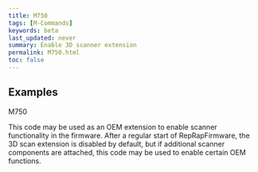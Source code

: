 ```yaml
---
title: M750
tags: [M-Commands] 
keywords: beta 
last_updated: never 
summary: Enable 3D scanner extension 
permalink: M750.html
toc: false 
---
```



## Examples

M750

This code may be used as an OEM extension to enable scanner functionality in the firmware. After a regular start of RepRapFirmware, the 3D scan extension is disabled by default, but if additional scanner components are attached, this code may be used to enable certain OEM functions.

